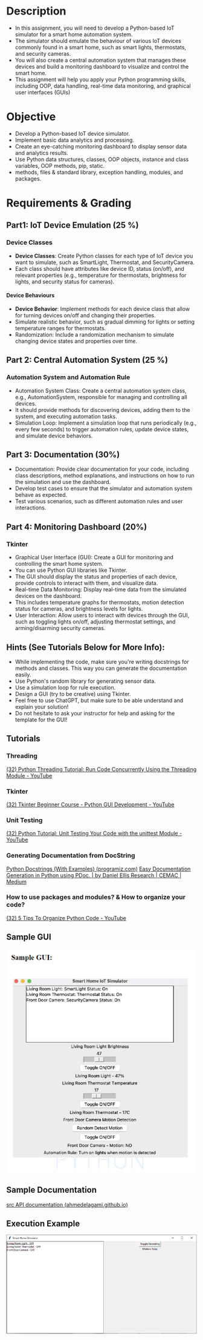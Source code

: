 # Description
- In this assignment, you will need to develop a Python-based IoT simulator for a smart home automation system.
- The simulator should emulate the behaviour of various IoT devices commonly found in a smart home, such as smart lights, thermostats, and security cameras.
- You will also create a central automation system that manages these devices and build a monitoring dashboard to visualize and control the smart home.
- This assignment will help you apply your Python programming skills, including OOP, data handling, real-time data monitoring, and graphical user interfaces (GUIs)

# Objective
- Develop a Python-based IoT device simulator.
- Implement basic data analytics and processing.
- Create an eye-catching monitoring dashboard to display sensor data and analytics results.
- Use Python data structures, classes, OOP objects, instance and class variables, OOP methods, pip, static.
- methods, files & standard library, exception handling, modules, and packages.

# Requirements & Grading

## Part1: IoT Device Emulation (25 %)
### Device Classes
- **Device Classes**: Create Python classes for each type of IoT device you want to simulate, such as SmartLight, Thermostat, and SecurityCamera.
- Each class should have attributes like device ID, status (on/off), and relevant properties (e.g., temperature for thermostats, brightness for lights, and security status for cameras).
#### Device Behaviours
-  **Device Behavior**: Implement methods for each device class that allow for turning devices on/off and changing their properties.
- Simulate realistic behavior, such as gradual dimming for lights or setting temperature ranges for thermostats.
-  Randomization: Include a randomization mechanism to simulate changing device states and properties over time.

## Part 2: Central Automation System (25 %)
### Automation System and Automation Rule
- Automation System Class: Create a central automation system class, e.g., AutomationSystem, responsible for managing and controlling all devices.
- It should provide methods for discovering devices, adding them to the system, and executing automation tasks.
-  Simulation Loop: Implement a simulation loop that runs periodically (e.g., every few seconds) to trigger automation rules, update device states, and simulate device behaviors.
## Part 3: Documentation (30%)
- Documentation: Provide clear documentation for your code, including class descriptions, method explanations, and instructions on how to run the simulation and use the dashboard.
- Develop test cases to ensure that the simulator and automation system behave as expected.
- Test various scenarios, such as different automation rules and user interactions.
## Part 4: Monitoring Dashboard (20%)

### Tkinter
- Graphical User Interface (GUI): Create a GUI for monitoring and controlling the smart home system.
- You can use Python GUI libraries like Tkinter.
- The GUI should display the status and properties of each device, provide controls to interact with them, and visualize data.
-  Real-time Data Monitoring: Display real-time data from the simulated devices on the dashboard.
- This includes temperature graphs for thermostats, motion detection status for cameras, and brightness levels for lights.
-  User Interaction: Allow users to interact with devices through the GUI, such as toggling lights on/off, adjusting thermostat settings, and arming/disarming security cameras.

## Hints (See Tutorials Below for More Info):
-  While implementing the code, make sure you're writing docstrings for methods and classes. This way you can generate the documentation easily. 
-  Use Python's random library for generating sensor data.
-  Use a simulation loop for rule execution.
-  Design a GUI (try to be creative) using Tkinter.
-  Feel free to use ChatGPT, but make sure to be able understand and explain your solution!
-  Do not hesitate to ask your instructor for help and asking for the template for the GUI!

## Tutorials 

### Threading
[(32) Python Threading Tutorial: Run Code Concurrently Using the Threading Module - YouTube](https://www.youtube.com/watch?v=IEEhzQoKtQU)

### Tkinter
[(32) Tkinter Beginner Course - Python GUI Development - YouTube](https://www.youtube.com/watch?v=ibf5cx221hk)

### Unit Testing
[(32) Python Tutorial: Unit Testing Your Code with the unittest Module - YouTube](https://www.youtube.com/watch?v=6tNS--WetLI)
### Generating Documentation from DocString

[Python Docstrings (With Examples) (programiz.com)](https://www.programiz.com/python-programming/docstrings)
[Easy Documentation Generation in Python using PDoc. | by Daniel Ellis Research | CEMAC | Medium](https://medium.com/cemac/simple-documentation-generation-in-python-using-pdoc-16fb86eb5cd5)

### How to use packages and modules? & How to organize your code? 
[(32) 5 Tips To Organize Python Code - YouTube](https://www.youtube.com/watch?v=e9yMYdnSlUA)

## Sample GUI
![GUI Sample](./Lab7_assignment-1.png)

## Sample Documentation
[src API documentation (ahmedelagami.github.io)](https://ahmedelagami.github.io/Smart_Home_Simulator_Documentation/)

## Execution Example

![Execution Example](./Sample_Execution.gif)

